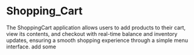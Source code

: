 # Shopping_Cart
The ShoppingCart application allows users to add products to their cart, view its contents, and checkout with real-time balance and inventory updates, ensuring a smooth shopping experience through a simple menu interface.
add some
